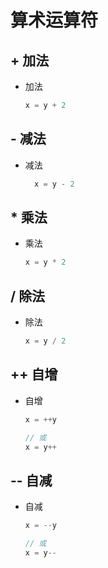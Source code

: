 # 算术运算符

## + 加法

+ 加法

  ```js
  x = y + 2
  ```

## - 减法

+ 减法

  ```js
  	x = y - 2
  ```

## * 乘法

+ 乘法

  ```js
  x = y * 2
  ```

## / 除法

+ 除法

  ```js
  x = y / 2
  ```

## ++ 自增

+ 自增

  ```js
  x = ++y

  // 或
  x = y++
  ```

## -- 自减

+ 自减

  ```js
  x = --y

  // 或
  x = y--
  ```
